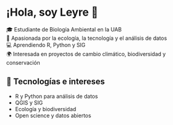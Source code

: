 # ¡Hola, soy Leyre 👋

🎓 Estudiante de Biología Ambiental en la UAB  
🌱 Apasionada por la ecología, la tecnología y el análisis de datos  
💻 Aprendiendo R, Python y SIG  
🌍 Interesada en proyectos de cambio climático, biodiversidad y conservación  

## 🔧 Tecnologías e intereses
- R y Python para análisis de datos
- QGIS y SIG
- Ecología y biodiversidad
- Open science y datos abiertos
